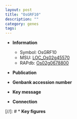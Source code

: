 ```yaml
---
layout: post
title: "OsGRF10"
description: ""
category: genes
tags: 
---
```


* **Information**  
    + Symbol: OsGRF10  
    + MSU: [LOC_Os02g45570](http://rice.uga.edu/cgi-bin/ORF_infopage.cgi?orf=LOC_Os02g45570)  
    + RAPdb: [Os02g0678800](http://rapdb.dna.affrc.go.jp/viewer/gbrowse_details/irgsp1?name=Os02g0678800)  

* **Publication**  

* **Genbank accession number**  

* **Key message**  

* **Connection**  

[//]: # * **Key figures**  


